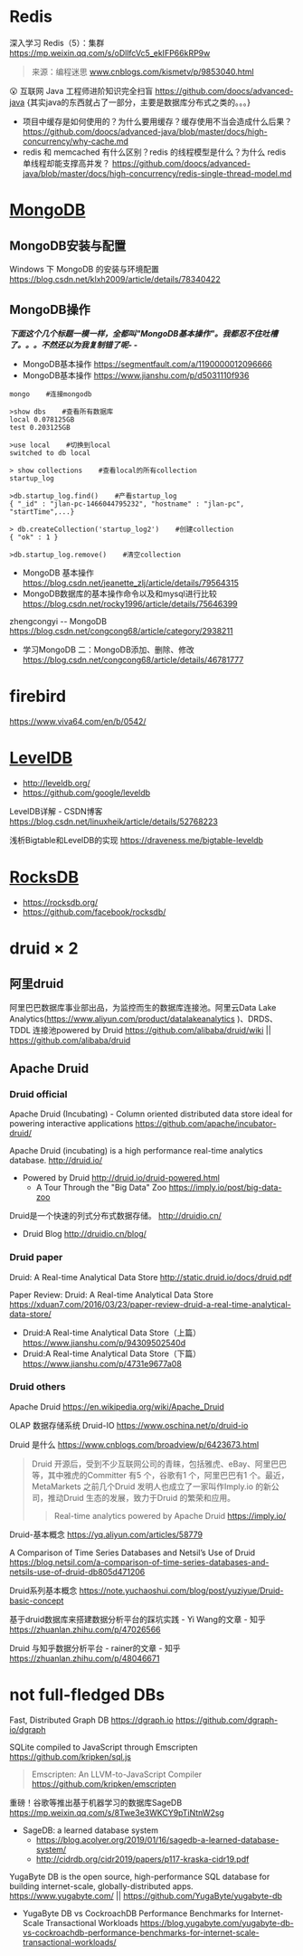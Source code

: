 
# Redis

深入学习 Redis（5）：集群 https://mp.weixin.qq.com/s/oDllfcVc5_ekIFP66kRP9w
> 来源：编程迷思 www.cnblogs.com/kismetv/p/9853040.html

😮 互联网 Java 工程师进阶知识完全扫盲 https://github.com/doocs/advanced-java {其实java的东西就占了一部分，主要是数据库分布式之类的。。。}
- 项目中缓存是如何使用的？为什么要用缓存？缓存使用不当会造成什么后果？ https://github.com/doocs/advanced-java/blob/master/docs/high-concurrency/why-cache.md
- redis 和 memcached 有什么区别？redis 的线程模型是什么？为什么 redis 单线程却能支撑高并发？ https://github.com/doocs/advanced-java/blob/master/docs/high-concurrency/redis-single-thread-model.md

# [MongoDB](https://www.mongodb.com/)

## MongoDB安装与配置

Windows 下 MongoDB 的安装与环境配置 https://blog.csdn.net/klxh2009/article/details/78340422

## MongoDB操作

***下面这个几个标题一模一样，全都叫"MongoDB基本操作"。我都忍不住吐槽了。。。不然还以为我复制错了呢- -***
- MongoDB基本操作 https://segmentfault.com/a/1190000012096666
- MongoDB基本操作 https://www.jianshu.com/p/d5031110f936
```
mongo    #连接mongodb

>show dbs    #查看所有数据库
local 0.078125GB
test 0.203125GB

>use local    #切换到local
switched to db local

> show collections    #查看local的所有collection
startup_log

>db.startup_log.find()    #产看startup_log
{ "_id" : "jlan-pc-1466044795232", "hostname" : "jlan-pc", "startTime",...}

> db.createCollection('startup_log2')    #创建collection
{ "ok" : 1 }

>db.startup_log.remove()    #清空collection
```
- MongoDB 基本操作 https://blog.csdn.net/jeanette_zlj/article/details/79564315
- MongoDB数据库的基本操作命令以及和mysql进行比较 https://blog.csdn.net/rocky1996/article/details/75646399

zhengcongyi -- MongoDB https://blog.csdn.net/congcong68/article/category/2938211
- 学习MongoDB 二：MongoDB添加、删除、修改 https://blog.csdn.net/congcong68/article/details/46781777

# firebird

https://www.viva64.com/en/b/0542/

# [LevelDB](http://leveldb.org/)

- http://leveldb.org/
- https://github.com/google/leveldb

LevelDB详解 - CSDN博客 https://blog.csdn.net/linuxheik/article/details/52768223

浅析Bigtable和LevelDB的实现 https://draveness.me/bigtable-leveldb


# [RocksDB](https://rocksdb.org/)

- https://rocksdb.org/
- https://github.com/facebook/rocksdb/

# druid × 2

## 阿里druid 

阿里巴巴数据库事业部出品，为监控而生的数据库连接池。阿里云Data Lake Analytics(https://www.aliyun.com/product/datalakeanalytics )、DRDS、TDDL 连接池powered by Druid https://github.com/alibaba/druid/wiki || https://github.com/alibaba/druid

## Apache Druid

### Druid official

Apache Druid (Incubating) - Column oriented distributed data store ideal for powering interactive applications https://github.com/apache/incubator-druid/

Apache Druid (incubating) is a high performance real-time analytics database. http://druid.io/
- Powered by Druid http://druid.io/druid-powered.html
  * A Tour Through the "Big Data" Zoo https://imply.io/post/big-data-zoo 

Druid是一个快速的列式分布式数据存储。 http://druidio.cn/
- Druid Blog http://druidio.cn/blog/

### Druid paper

Druid: A Real-time Analytical Data Store http://static.druid.io/docs/druid.pdf

Paper Review: Druid: A Real-time Analytical Data Store https://xduan7.com/2016/03/23/paper-review-druid-a-real-time-analytical-data-store/

- Druid:A Real-time Analytical Data Store（上篇） https://www.jianshu.com/p/94309502540d
- Druid:A Real-time Analytical Data Store（下篇） https://www.jianshu.com/p/4731e9677a08

### Druid others

Apache Druid https://en.wikipedia.org/wiki/Apache_Druid

OLAP 数据存储系统 Druid-IO https://www.oschina.net/p/druid-io

Druid 是什么 https://www.cnblogs.com/broadview/p/6423673.html
> Druid 开源后，受到不少互联网公司的青睐，包括雅虎、eBay、阿里巴巴等，其中雅虎的Committer 有5 个，谷歌有1 个，阿里巴巴有1 个。最近，MetaMarkets 之前几个Druid 发明人也成立了一家叫作Imply.io 的新公司，推动Druid 生态的发展，致力于Druid 的繁荣和应用。
>> Real-time analytics powered by Apache Druid https://imply.io/

Druid-基本概念 https://yq.aliyun.com/articles/58779

A Comparison of Time Series Databases and Netsil’s Use of Druid https://blog.netsil.com/a-comparison-of-time-series-databases-and-netsils-use-of-druid-db805d471206

Druid系列基本概念 https://note.yuchaoshui.com/blog/post/yuziyue/Druid-basic-concept

基于druid数据库来搭建数据分析平台的踩坑实践 - Yi Wang的文章 - 知乎 https://zhuanlan.zhihu.com/p/47026566

Druid 与知乎数据分析平台 - rainer的文章 - 知乎 https://zhuanlan.zhihu.com/p/48046671


# not full-fledged DBs

Fast, Distributed Graph DB https://dgraph.io https://github.com/dgraph-io/dgraph

SQLite compiled to JavaScript through Emscripten https://github.com/kripken/sql.js
> Emscripten: An LLVM-to-JavaScript Compiler https://github.com/kripken/emscripten

重磅！谷歌等推出基于机器学习的数据库SageDB https://mp.weixin.qq.com/s/8Twe3e3WKCY9pTiNtnW2sg
- SageDB: a learned database system 
  * https://blog.acolyer.org/2019/01/16/sagedb-a-learned-database-system/
  * http://cidrdb.org/cidr2019/papers/p117-kraska-cidr19.pdf

YugaByte DB is the open source, high-performance SQL database for building internet-scale, globally-distributed apps. https://www.yugabyte.com/ || https://github.com/YugaByte/yugabyte-db
- YugaByte DB vs CockroachDB Performance Benchmarks for Internet-Scale Transactional Workloads https://blog.yugabyte.com/yugabyte-db-vs-cockroachdb-performance-benchmarks-for-internet-scale-transactional-workloads/



